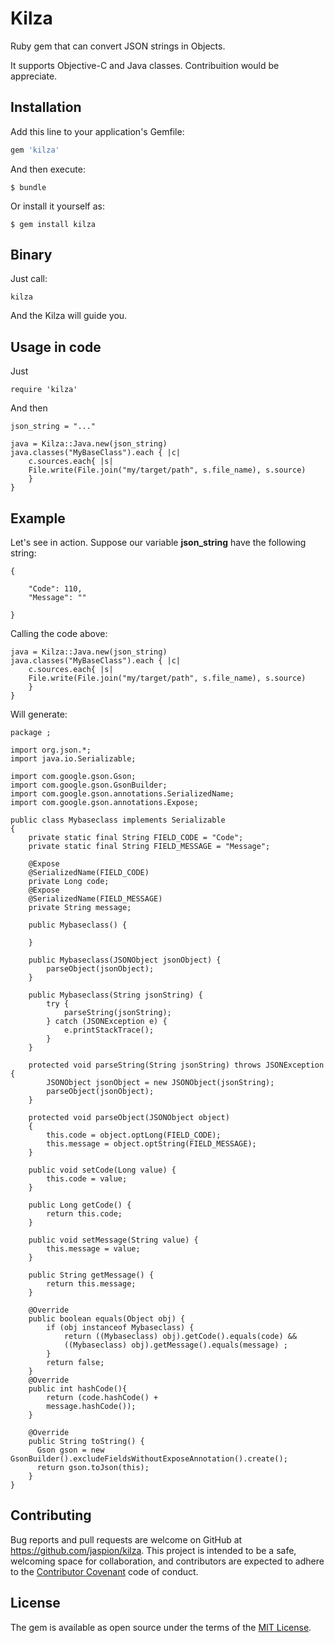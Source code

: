 # Kilza

Ruby gem that can convert JSON strings in Objects.

It supports Objective-C and Java classes. Contribuition would be appreciate.

## Installation

Add this line to your application's Gemfile:

```ruby
gem 'kilza'
```

And then execute:

    $ bundle

Or install it yourself as:

    $ gem install kilza

## Binary

Just call:

	kilza
	
And the Kilza will guide you.

## Usage in code

Just

	require 'kilza'
	
And then

```
json_string = "..."

java = Kilza::Java.new(json_string)
java.classes("MyBaseClass").each { |c|
	c.sources.each{ |s|
	File.write(File.join("my/target/path", s.file_name), s.source)
	}
}
```

## Example

Let's see in action.
Suppose our variable **json_string** have the following string:

```
{

    "Code": ​110,
    "Message": ""

}
```

Calling the code above:

```
java = Kilza::Java.new(json_string)
java.classes("MyBaseClass").each { |c|
	c.sources.each{ |s|
	File.write(File.join("my/target/path", s.file_name), s.source)
	}
}
```

Will generate:

```
package ;

import org.json.*;
import java.io.Serializable;

import com.google.gson.Gson;
import com.google.gson.GsonBuilder;
import com.google.gson.annotations.SerializedName;
import com.google.gson.annotations.Expose;

public class Mybaseclass implements Serializable
{
    private static final String FIELD_CODE = "Code";
    private static final String FIELD_MESSAGE = "Message";

    @Expose
    @SerializedName(FIELD_CODE)
    private Long code;
    @Expose
    @SerializedName(FIELD_MESSAGE)
    private String message;

    public Mybaseclass() {

    }

    public Mybaseclass(JSONObject jsonObject) {
        parseObject(jsonObject);
    }

    public Mybaseclass(String jsonString) {
        try {
            parseString(jsonString);
        } catch (JSONException e) {
            e.printStackTrace();
        }
    }

    protected void parseString(String jsonString) throws JSONException {
        JSONObject jsonObject = new JSONObject(jsonString);
        parseObject(jsonObject);
    }

    protected void parseObject(JSONObject object)
    {
        this.code = object.optLong(FIELD_CODE);
        this.message = object.optString(FIELD_MESSAGE);
    }

    public void setCode(Long value) {
        this.code = value;
    }

    public Long getCode() {
        return this.code;
    }

    public void setMessage(String value) {
        this.message = value;
    }

    public String getMessage() {
        return this.message;
    }

    @Override
    public boolean equals(Object obj) {
        if (obj instanceof Mybaseclass) {
            return ((Mybaseclass) obj).getCode().equals(code) &&
            ((Mybaseclass) obj).getMessage().equals(message) ;
        }
        return false;
    }
    @Override
    public int hashCode(){
        return (code.hashCode() +
        message.hashCode());
    }

    @Override
    public String toString() {
      Gson gson = new GsonBuilder().excludeFieldsWithoutExposeAnnotation().create();
      return gson.toJson(this);
    }
}
```

## Contributing

Bug reports and pull requests are welcome on GitHub at https://github.com/jaspion/kilza. This project is intended to be a safe, welcoming space for collaboration, and contributors are expected to adhere to the [Contributor Covenant](contributor-covenant.org) code of conduct.


## License

The gem is available as open source under the terms of the [MIT License](http://opensource.org/licenses/MIT).

